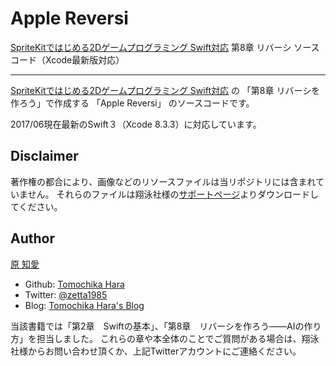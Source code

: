 # Apple Reversi

[SpriteKitではじめる2Dゲームプログラミング Swift対応](http://www.shoeisha.co.jp/book/detail/9784798139517) 第8章 リバーシ ソースコード（Xcode最新版対応）

---

[SpriteKitではじめる2Dゲームプログラミング Swift対応](http://www.shoeisha.co.jp/book/detail/9784798139517) の 「第8章 リバーシを作ろう」で作成する 「Apple Reversi」 のソースコードです。

2017/06現在最新のSwift３（Xcode 8.3.3）に対応しています。


## Disclaimer

著作権の都合により、画像などのリソースファイルは当リポジトリには含まれていません。
それらのファイルは翔泳社様の[サポートページ](http://www.shoeisha.co.jp/book/detail/9784798139517)よりダウンロードしてください。

## Author

[原 知愛](http://www.shoeisha.co.jp/book/author/5834)

- Github:  [Tomochika Hara](https://github.com/thara)
- Twitter: [@zetta1985](https://twitter.com/zetta1985)
- Blog: [Tomochika Hara's Blog](https://blog.thara.jp)

当該書籍では「第2章　Swiftの基本」、「第8章　リバーシを作ろう――AIの作り方」を担当しました。
これらの章や本全体のことでご質問がある場合は、翔泳社様からお問い合わせ頂くか、上記Twitterアカウントにご連絡ください。
